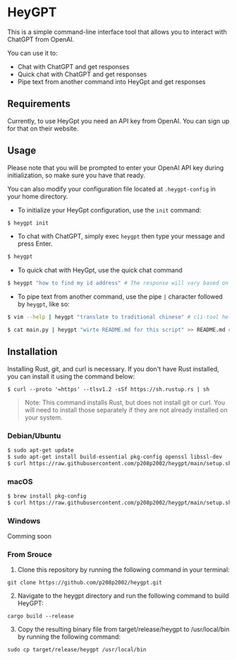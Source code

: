 # HeyGPT
This is a simple command-line interface tool that allows you to interact with ChatGPT from OpenAI.

You can use it to:
- Chat with ChatGPT and get responses
- Quick chat with ChatGPT and get responses
- Pipe text from another command into HeyGpt and get responses

## Requirements
Currently, to use HeyGpt you need an API key from OpenAI. You can sign up for that on their website.

## Usage
Please note that you will be prompted to enter your OpenAI API key during initialization, so make sure you have that ready.

You can also modify your configuration file located at `.heygpt-config` in your home directory.

- To initialize your HeyGpt configuration, use the `init` command:
```bash
$ heygpt init
```

- To chat with ChatGPT, simply exec `heygpt` then type your message and press Enter.
```bash 
$ heygpt
```
- To quick chat with HeyGpt, use the quick chat command 
```bash
$ heygpt "how to find my id address" # The response will vary based on your system.
```

- To pipe text from another command, use the pipe `|` character followed by `heygpt`, like so:

```bash
$ vim --help | heygpt "translate to traditional chinese" # cli-tool help message translate
```
```bash
$ cat main.py | heygpt "wirte README.md for this script" >> README.md # generate document for some script
```

## Installation
Installing Rust, git, and curl is necessary. If you don't have Rust installed, you can install it using the command below:
```
$ curl --proto '=https' --tlsv1.2 -sSf https://sh.rustup.rs | sh
```
> Note: This command installs Rust, but does not install git or curl. You will need to install those separately if they are not already installed on your system.

### Debian/Ubuntu
```bash
$ sudo apt-get update
$ sudo apt-get install build-essential pkg-config openssl libssl-dev
$ curl https://raw.githubusercontent.com/p208p2002/heygpt/main/setup.sh | sh
```

### macOS
```bash
$ brew install pkg-config
$ curl https://raw.githubusercontent.com/p208p2002/heygpt/main/setup.sh | sh
```

### Windows
Comming soon

### From Srouce
1. Clone this repository by running the following command in your terminal:

```
git clone https://github.com/p208p2002/heygpt.git
```

2. Navigate to the heygpt directory and run the following command to build HeyGPT:

```
cargo build --release
```

3. Copy the resulting binary file from target/release/heygpt to /usr/local/bin by running the following command:

```
sudo cp target/release/heygpt /usr/local/bin
```


